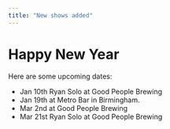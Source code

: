 ```yaml
---
title: "New shows added"
---
```


Happy New Year
===============

Here are some upcoming dates:

* Jan 10th Ryan Solo at Good People Brewing
* Jan 19th at Metro Bar in Birmingham.
* Mar 2nd at Good People Brewing
* Mar 21st Ryan Solo at Good People Brewing
